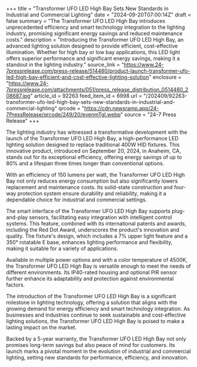 +++
title = "Transformer UFO LED High Bay Sets New Standards in Industrial and Commercial Lighting"
date = "2024-09-20T07:00:14Z"
draft = false
summary = "The Transformer UFO LED High Bay introduces unprecedented efficiency and smart technology integration to the lighting industry, promising significant energy savings and reduced maintenance costs."
description = "Introducing the Transformer UFO LED High Bay, an advanced lighting solution designed to provide efficient, cost-effective illumination. Whether for high bay or low bay applications, this LED light offers superior performance and significant energy savings, making it a standout in the lighting industry."
source_link = "https://www.24-7pressrelease.com/press-release/514480/product-launch-transformer-ufo-led-high-bay-efficient-and-cost-effective-lighting-solution"
enclosure = "https://www.24-7pressrelease.com/attachments/051/press_release_distribution_0514480_208687.jpg"
article_id = 92263
feed_item_id = 6998
url = "/202409/92263-transformer-ufo-led-high-bay-sets-new-standards-in-industrial-and-commercial-lighting"
qrcode = "https://cdn.newsramp.app/24-7PressRelease/qrcode/249/20/evenmTgI.webp"
source = "24-7 Press Release"
+++

<p>The lighting industry has witnessed a transformative development with the launch of the Transformer UFO LED High Bay, a high-performance LED lighting solution designed to replace traditional 400W HID fixtures. This innovative product, introduced on September 20, 2024, in Anaheim, CA, stands out for its exceptional efficiency, offering energy savings of up to 80% and a lifespan three times longer than conventional options.</p><p>With an efficiency of 150 lumens per watt, the Transformer UFO LED High Bay not only reduces energy consumption but also significantly lowers replacement and maintenance costs. Its solid-state construction and four-way protection system ensure durability and reliability, making it a dependable choice for industrial and commercial settings.</p><p>The smart interface of the Transformer UFO LED High Bay supports plug-and-play sensors, facilitating easy integration with intelligent control systems. This feature, combined with its international patents and awards, including the Red Dot Award, underscores the product's innovation and quality. The fixture's design, which includes a 7% upper light feature and a 350° rotatable E base, enhances lighting performance and flexibility, making it suitable for a variety of applications.</p><p>Available in multiple power options and with a color temperature of 4500K, the Transformer UFO LED High Bay is versatile enough to meet the needs of different environments. Its IP40-rated housing and optional PIR sensor further enhance its adaptability and protection against environmental factors.</p><p>The introduction of the Transformer UFO LED High Bay is a significant milestone in lighting technology, offering a solution that aligns with the growing demand for energy efficiency and smart technology integration. As businesses and industries continue to seek sustainable and cost-effective lighting solutions, the Transformer UFO LED High Bay is poised to make a lasting impact on the market.</p><p>Backed by a 5-year warranty, the Transformer UFO LED High Bay not only promises long-term savings but also peace of mind for customers. Its launch marks a pivotal moment in the evolution of industrial and commercial lighting, setting new standards for performance, efficiency, and innovation.</p>